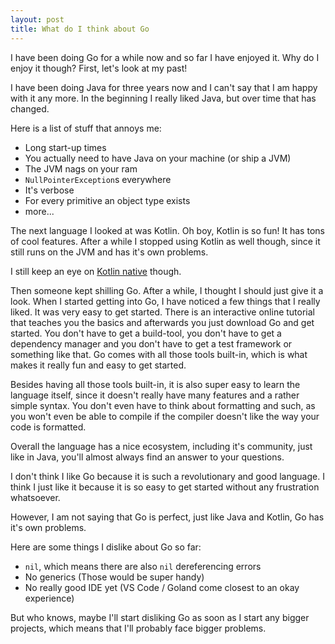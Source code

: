 ```yaml
---
layout: post
title: What do I think about Go
---
```


I have been doing Go for a while now and so far I have enjoyed it. Why do I
enjoy it though? First, let's look at my past!

I have been doing Java for three years now and I can't say that I am happy
with it any more. In the beginning I really liked Java, but over time that
has changed.

Here is a list of stuff that annoys me:

* Long start-up times
* You actually need to have Java on your machine (or ship a JVM)
* The JVM nags on your ram
* `NullPointerException`s everywhere
* It's verbose
* For every primitive an object type exists
* more...

The next language I looked at was Kotlin. Oh boy, Kotlin is so fun! It has
tons of cool features. After a while I stopped using Kotlin as well though,
since it still runs on the JVM and has it's own problems.

I still keep an eye on
[Kotlin native](https://github.com/JetBrains/kotlin-native/) though.

Then someone kept shilling Go. After a while, I thought I should just give
it a look. When I started getting into Go, I have noticed a few things that
I really liked. It was very easy to get started. There is an interactive
online tutorial that teaches you the basics and afterwards you just download
Go and get started. You don't have to get a build-tool, you don't have to get a
dependency manager and you don't have to get a test framework or something like
that. Go comes with all those tools built-in, which is what makes it really fun
and easy to get started.

Besides having all those tools built-in, it is also super easy to learn the
language itself, since it doesn't really have many features and a rather
simple syntax. You don't even have to think about formatting and such, as you
won't even be able to compile if the compiler doesn't like the way your code
is formatted.

Overall the language has a nice ecosystem, including it's community, just like
in Java, you'll almost always find an answer to your questions.

I don't think I like Go because it is such a revolutionary and good language.
I think I just like it because it is so easy to get started without any
frustration whatsoever.

However, I am not saying that Go is perfect, just like Java and Kotlin, Go has
it's own problems.

Here are some things I dislike about Go so far:

* `nil`, which means there are also `nil` dereferencing errors
* No generics (Those would be super handy)
* No really good IDE yet (VS Code / Goland come closest to an okay experience)

But who knows, maybe I'll start disliking Go as soon as I start any bigger
projects, which means that I'll probably face bigger problems.